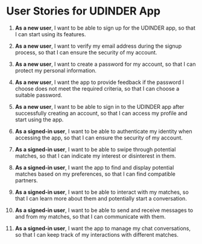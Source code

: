 # User Stories for UDINDER App

1. **As a new user**, I want to be able to sign up for the UDINDER app, so that I can start using its features.

2. **As a new user**, I want to verify my email address during the signup process, so that I can ensure the security of my account.

3. **As a new user**, I want to create a password for my account, so that I can protect my personal information.

4. **As a new user**, I want the app to provide feedback if the password I choose does not meet the required criteria, so that I can choose a suitable password.

5. **As a new user**, I want to be able to sign in to the UDINDER app after successfully creating an account, so that I can access my profile and start using the app.

6. **As a signed-in user**, I want to be able to authenticate my identity when accessing the app, so that I can ensure the security of my account.

7. **As a signed-in user**, I want to be able to swipe through potential matches, so that I can indicate my interest or disinterest in them.

8. **As a signed-in user**, I want the app to find and display potential matches based on my preferences, so that I can find compatible partners.

9. **As a signed-in user**, I want to be able to interact with my matches, so that I can learn more about them and potentially start a conversation.

10. **As a signed-in user**, I want to be able to send and receive messages to and from my matches, so that I can communicate with them.

11. **As a signed-in user**, I want the app to manage my chat conversations, so that I can keep track of my interactions with different matches.

